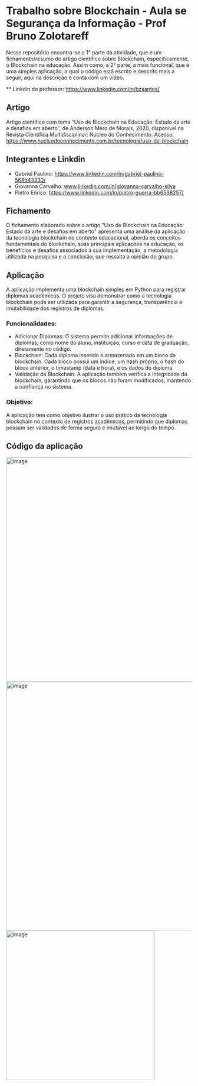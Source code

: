 # Trabalho sobre Blockchain - Aula se Segurança da Informação - Prof Bruno Zolotareff

Nesse repositório encontra-se a 1° parte da atividade, que é um fichamento/resumo do artigo científico sobre Blockchain, especificamente, o Blockchain na educação. Assim como, a 2° parte, a mais funcional, que é uma simples aplicação, a qual o código está escrito e descrito mais a seguir, aqui na descrição e conta com um vídeo.

** Linkdin do professor: https://www.linkedin.com/in/bzsantos/

## Artigo
Artigo científico com tema “Uso de Blockchain na Educação: Estado da arte e desafios em aberto”, de Anderson Mero de Morais, 2020, disponível na Revista Científica Multidisciplinar: Núcleo do Conhecimento.
Acesso: https://www.nucleodoconhecimento.com.br/tecnologia/uso-de-blockchain

## Integrantes e Linkdin
- Gabriel Paulino: https://www.linkedin.com/in/gabriel-paulino-568b43330/
- Giovanna Carvalho: www.linkedin.com/in/giovanna-carvalho-silva
- Pietro Enrico: https://www.linkedin.com/in/pietro-guerra-bb6538257/

## Fichamento
O fichamento elaborado sobre o artigo "Uso de Blockchain na Educação: Estado da arte e desafios em aberto" apresenta uma análise da aplicação da tecnologia blockchain no contexto educacional, aborda os conceitos fundamentais do blockchain, suas principais aplicações na educação, os benefícios e desafios associados à sua implementação, a metodologia utilizada na pesquisa e a conclusão, que ressalta a opinião do grupo.

## Aplicação
A aplicação implementa uma blockchain simples em Python para registrar diplomas acadêmicos. O projeto visa demonstrar como a tecnologia blockchain pode ser utilizada para garantir a segurança, transparência e imutabilidade dos registros de diplomas.

### Funcionalidades:
- Adicionar Diplomas: O sistema permite adicionar informações de diplomas, como nome do aluno, instituição, curso e data de graduação, diretamente no código.
- Blockchain: Cada diploma inserido é armazenado em um bloco da blockchain. Cada bloco possui um índice, um hash próprio, o hash do bloco anterior, o timestamp (data e hora), e os dados do diploma.
- Validação da Blockchain: A aplicação também verifica a integridade da blockchain, garantindo que os blocos não foram modificados, mantendo a confiança no sistema.

### Objetivo:
A aplicação tem como objetivo ilustrar o uso prático da tecnologia blockchain no contexto de registros acadêmicos, permitindo que diplomas possam ser validados de forma segura e imutável ao longo do tempo.

## Código da aplicação
<img width="607" alt="image" src="https://github.com/user-attachments/assets/0d545942-09bf-4f70-8bd8-3fbf33f242d9">
<img width="673" alt="image" src="https://github.com/user-attachments/assets/8635749f-4d2c-44ab-bf11-d2a58c073669">
<img width="404" alt="image" src="https://github.com/user-attachments/assets/c2777475-4fd2-4da5-b381-daf19181becf">



